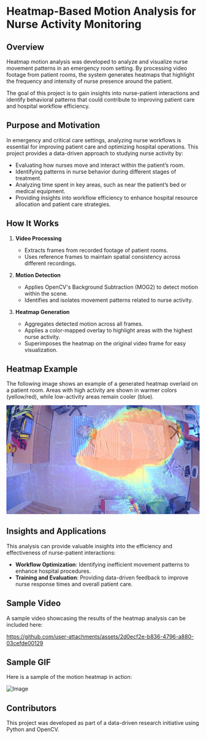 # Heatmap-Based Motion Analysis for Nurse Activity Monitoring  

## Overview  

Heatmap motion analysis was developed to analyze and visualize nurse movement patterns in an emergency room setting. By processing video footage from patient rooms, the system generates heatmaps that highlight the frequency and intensity of nurse presence around the patient.  

The goal of this project is to gain insights into nurse-patient interactions and identify behavioral patterns that could contribute to improving patient care and hospital workflow efficiency.  

## Purpose and Motivation  

In emergency and critical care settings, analyzing nurse workflows is essential for improving patient care and optimizing hospital operations. This project provides a data-driven approach to studying nurse activity by:

- Evaluating how nurses move and interact within the patient’s room.  
- Identifying patterns in nurse behavior during different stages of treatment.  
- Analyzing time spent in key areas, such as near the patient’s bed or medical equipment.  
- Providing insights into workflow efficiency to enhance hospital resource allocation and patient care strategies.
  
## How It Works  

1. **Video Processing**  
   - Extracts frames from recorded footage of patient rooms.  
   - Uses reference frames to maintain spatial consistency across different recordings.  

2. **Motion Detection**  
   - Applies OpenCV's Background Subtraction (MOG2) to detect motion within the scene.  
   - Identifies and isolates movement patterns related to nurse activity.  

3. **Heatmap Generation**  
   - Aggregates detected motion across all frames.  
   - Applies a color-mapped overlay to highlight areas with the highest nurse activity.  
   - Superimposes the heatmap on the original video frame for easy visualization.  

## Heatmap Example  

The following image shows an example of a generated heatmap overlaid on a patient room. Areas with high activity are shown in warmer colors (yellow/red), while low-activity areas remain cooler (blue).  

![Heatmap Example](heatmap.jpg)  

## Insights and Applications  

This analysis can provide valuable insights into the efficiency and effectiveness of nurse-patient interactions:  

- **Workflow Optimization**: Identifying inefficient movement patterns to enhance hospital procedures.  
- **Training and Evaluation**: Providing data-driven feedback to improve nurse response times and overall patient care.  

## Sample Video  

A sample video showcasing the results of the heatmap analysis can be included here:  

https://github.com/user-attachments/assets/2d0ecf2e-b836-4796-a880-03cefde00129

## Sample GIF  

Here is a sample of the motion heatmap in action:

![Image](https://github.com/user-attachments/assets/bf0c155a-4480-4d9a-b09b-6cbc54672068)

## Contributors  

This project was developed as part of a data-driven research initiative using Python and OpenCV. 
